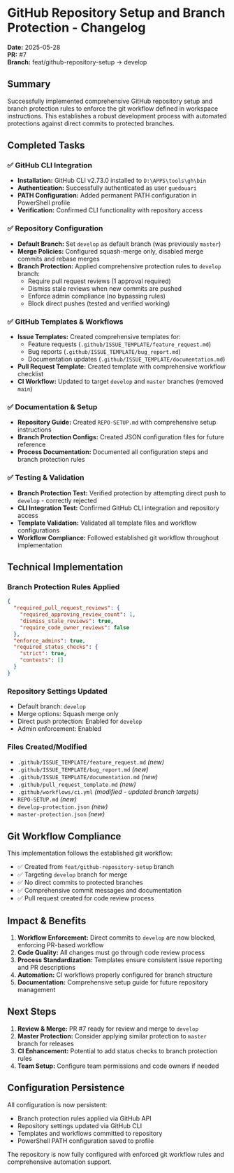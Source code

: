 # GitHub Repository Setup and Branch Protection - Changelog

**Date:** 2025-05-28  
**PR:** #7  
**Branch:** feat/github-repository-setup → develop  

## Summary

Successfully implemented comprehensive GitHub repository setup and branch protection rules to enforce the git workflow defined in workspace instructions. This establishes a robust development process with automated protections against direct commits to protected branches.

## Completed Tasks

### ✅ GitHub CLI Integration
- **Installation:** GitHub CLI v2.73.0 installed to `D:\APPS\tools\gh\bin`
- **Authentication:** Successfully authenticated as user `guedouari`
- **PATH Configuration:** Added permanent PATH configuration in PowerShell profile
- **Verification:** Confirmed CLI functionality with repository access

### ✅ Repository Configuration
- **Default Branch:** Set `develop` as default branch (was previously `master`)
- **Merge Policies:** Configured squash-merge only, disabled merge commits and rebase merges
- **Branch Protection:** Applied comprehensive protection rules to `develop` branch:
  - Require pull request reviews (1 approval required)
  - Dismiss stale reviews when new commits are pushed
  - Enforce admin compliance (no bypassing rules)
  - Block direct pushes (tested and verified working)

### ✅ GitHub Templates & Workflows
- **Issue Templates:** Created comprehensive templates for:
  - Feature requests (`.github/ISSUE_TEMPLATE/feature_request.md`)
  - Bug reports (`.github/ISSUE_TEMPLATE/bug_report.md`)
  - Documentation updates (`.github/ISSUE_TEMPLATE/documentation.md`)
- **Pull Request Template:** Created template with comprehensive workflow checklist
- **CI Workflow:** Updated to target `develop` and `master` branches (removed `main`)

### ✅ Documentation & Setup
- **Repository Guide:** Created `REPO-SETUP.md` with comprehensive setup instructions
- **Branch Protection Configs:** Created JSON configuration files for future reference
- **Process Documentation:** Documented all configuration steps and branch protection rules

### ✅ Testing & Validation
- **Branch Protection Test:** Verified protection by attempting direct push to `develop` - correctly rejected
- **CLI Integration Test:** Confirmed GitHub CLI integration and repository access
- **Template Validation:** Validated all template files and workflow configurations
- **Workflow Compliance:** Followed established git workflow throughout implementation

## Technical Implementation

### Branch Protection Rules Applied
```json
{
  "required_pull_request_reviews": {
    "required_approving_review_count": 1,
    "dismiss_stale_reviews": true,
    "require_code_owner_reviews": false
  },
  "enforce_admins": true,
  "required_status_checks": {
    "strict": true,
    "contexts": []
  }
}
```

### Repository Settings Updated
- Default branch: `develop`
- Merge options: Squash merge only
- Direct push protection: Enabled for `develop`
- Admin enforcement: Enabled

### Files Created/Modified
- `.github/ISSUE_TEMPLATE/feature_request.md` *(new)*
- `.github/ISSUE_TEMPLATE/bug_report.md` *(new)*
- `.github/ISSUE_TEMPLATE/documentation.md` *(new)*
- `.github/pull_request_template.md` *(new)*
- `.github/workflows/ci.yml` *(modified - updated branch targets)*
- `REPO-SETUP.md` *(new)*
- `develop-protection.json` *(new)*
- `master-protection.json` *(new)*

## Git Workflow Compliance

This implementation follows the established git workflow:
- ✅ Created from `feat/github-repository-setup` branch
- ✅ Targeting `develop` branch for merge
- ✅ No direct commits to protected branches
- ✅ Comprehensive commit messages and documentation
- ✅ Pull request created for code review process

## Impact & Benefits

1. **Workflow Enforcement:** Direct commits to `develop` are now blocked, enforcing PR-based workflow
2. **Code Quality:** All changes must go through code review process
3. **Process Standardization:** Templates ensure consistent issue reporting and PR descriptions
4. **Automation:** CI workflows properly configured for branch structure
5. **Documentation:** Comprehensive setup guide for future repository management

## Next Steps

1. **Review & Merge:** PR #7 ready for review and merge to `develop`
2. **Master Protection:** Consider applying similar protection to `master` branch for releases
3. **CI Enhancement:** Potential to add status checks to branch protection rules
4. **Team Setup:** Configure team permissions and code owners if needed

## Configuration Persistence

All configuration is now persistent:
- Branch protection rules applied via GitHub API
- Repository settings updated via GitHub CLI
- Templates and workflows committed to repository
- PowerShell PATH configuration saved to profile

The repository is now fully configured with enforced git workflow rules and comprehensive automation support.
